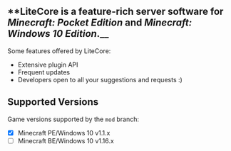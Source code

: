 **LiteCore is a feature-rich server software for *Minecraft: Pocket Edition* and *Minecraft: Windows 10 Edition*.__
-------------

Some features offered by LiteCore:
* Extensive plugin API
* Frequent updates
* Developers open to all your suggestions and requests :)

Supported Versions
-------------
Game versions supported by the `mod` branch:
- [x] Minecraft PE/Windows 10 v1.1.x
- [ ] Minecraft BE/Windows 10 v1.16.x